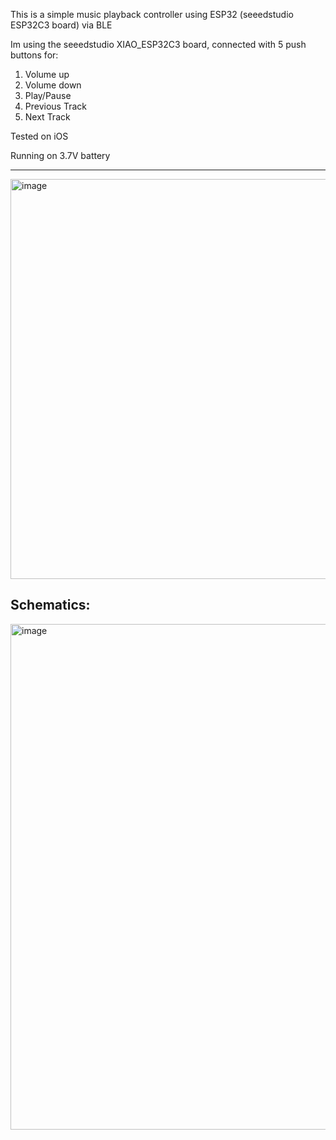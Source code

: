 This is a simple music playback controller using ESP32 (seeedstudio ESP32C3 board) via BLE

Im using the seeedstudio XIAO_ESP32C3 board, connected with 5 push buttons for:
1. Volume up
2. Volume down
3. Play/Pause
4. Previous Track
5. Next Track

Tested on iOS

Running on 3.7V battery

--------------------
<img width="640" alt="image" src="https://github.com/user-attachments/assets/aac96c5f-5ce6-46c6-8ffc-5cb169384a93">

Schematics:
--------------------
<img width="809" alt="image" src="https://github.com/user-attachments/assets/36d18d2e-c2b0-4db7-b936-8684fa4695a0">

